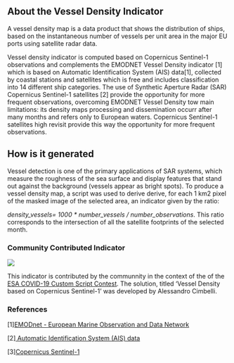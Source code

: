 ## About the Vessel Density Indicator
A vessel density map is a data product that shows the distribution of ships, based on
the instantaneous number of vessels per unit area  in the major EU ports using satellite radar data.

Vessel density indicator is computed based on Copernicus Sentinel-1 observations and complements the EMODNET Vessel Density indicator [1] which is based on Automatic Identification System (AIS) data[1], collected by coastal stations and satellites which is free and includes classification into 14 different ship categories. The use of Synthetic Aperture Radar (SAR) Copernicus Sentinel-1 satellites [2] provide the opportunity for more frequent observations, overcoming EMODNET Vessel Density tow main limitations: its density maps processing and dissemination occurr after many months and refers only to European waters. Copernicus Sentinel-1 satellites high revisit provide this way the opportunity for more frequent observations.

## How is it generated
Vessel detection is one of the primary applications of SAR systems, which measure the roughness of the sea surface and display features that stand out against the background (vessels appear as bright spots). To produce a vessel density map, a script was used to derive derive, for each 1 km2 pixel of the masked image of the selected area, an indicator given by the ratio: 

*density_vessels= 1000 * number_vessels / number_observations*. This ratio corresponds to the intersection of all the satellite footprints of the selected month.

### Community Contributed Indicator 
![](https://img.shields.io/badge/eodash-community-blue)
  
This indicator is contributed by the communnity in the context of the of the [ESA COVID-19 Custom Script Contest](https://www.esa.int/Applications/Observing_the_Earth/COVID-19_how_can_satellites_help). The solution, titled ‘Vessel Density based on Copernicus Sentinel-1’ was developed by Alessandro Cimbelli. 

### References
[1][EMODnet - European Marine Observation and Data Network](https://emodnet.ec.europa.eu/geonetwork/srv/eng/catalog.search#/metadata/0f2f3ff1-30ef-49e1-96e7-8ca78d58a07c)

[2][ Automatic Identification System (AIS) data](https://www.imo.org/en/OurWork/Safety/Pages/AIS.aspx)

[3][Copernicus Sentinel-1](https://sentinels.copernicus.eu/web/sentinel/missions/sentinel-1)

